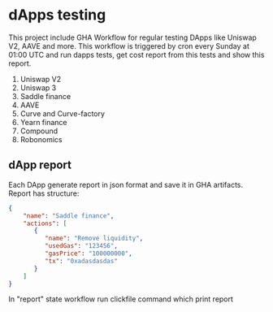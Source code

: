 # dApps testing

This project include GHA Workflow for regular testing DApps like Uniswap V2, AAVE and more.
This workflow is triggered by cron every Sunday at 01:00 UTC and run dapps tests, get cost report from
this tests and show this report.

1. Uniswap V2
2. Uniswap 3
3. Saddle finance
4. AAVE
5. Curve and Curve-factory
6. Yearn finance
7. Compound
8. Robonomics


## dApp report

Each DApp generate report in json format and save it in GHA artifacts. Report has structure:

```json
{
    "name": "Saddle finance",
    "actions": [
       {
          "name": "Remove liquidity",
          "usedGas": "123456",
          "gasPrice": "100000000",
          "tx": "0xadasdasdas"
       }
    ]
}
```

In "report" state workflow run clickfile command which print report
